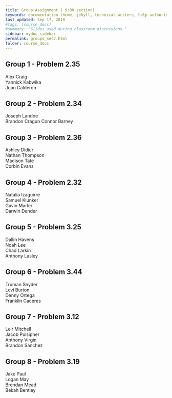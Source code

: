 ```yaml
---
title: Group Assignment ( 9:00 section)
keywords: documentation theme, jekyll, technical writers, help authoring tools, hat replacements
last_updated: Sep 17, 2019
#tags: [course_docs]
#summary: "Slides used during classroom discussions."
sidebar: mydoc_sidebar
permalink: groups_sec2.html
folder: course_docs
---
```




## Group 1  - Problem 2.35    

Alex Craig  
Yannick Kabwika  
Juan Calderon   


## Group 2  - Problem 2.34  

Joseph Landoe  
Brandon Cragun
Connor Barney  


## Group 3  - Problem 2.36  

Ashley Didier  
Nathan Thompson  
Madison Tate  
Corbin Evans  


## Group 4  - Problem 2.32   

Natalia Izaguirre  
Samuel Klunker  
Gavin Marler  
Darwin Dender  


## Group 5  - Problem 3.25  

Dallin Havens  
Noah Lee  
Chad Larkin  
Anthony Lasley  

## Group 6 - Problem 3.44  

Truman Snyder  
Levi Burton  
Denny Ortega  
Franklin Caceres  


## Group 7 - Problem 3.12  

Leir Mitchell  
Jacob Pulsipher  
Anthony Virgin  
Brandon Sanchez  


## Group 8 - Problem 3.19  

Jake Paul  
Logan May  
Brendan Mead  
Bekah Bentley  

  
